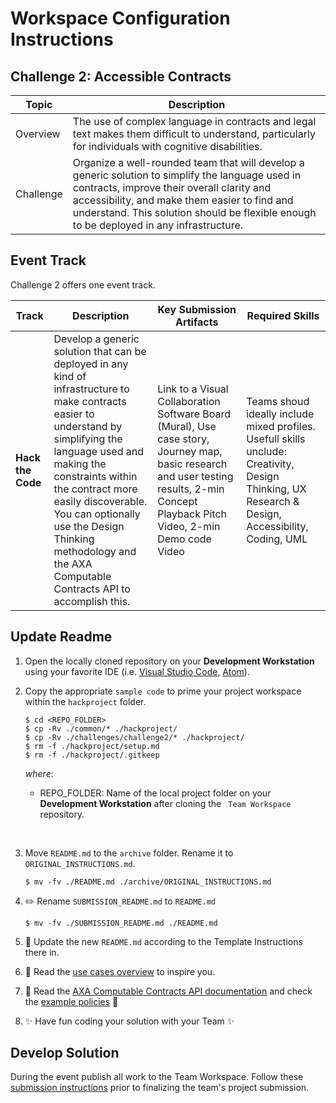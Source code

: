 # Workspace Configuration Instructions
## Challenge 2: Accessible Contracts

| Topic | Description |
| --- | --- | 
| Overview | The use of complex language in contracts and legal text makes them difficult to understand, particularly for individuals with cognitive disabilities. |
| Challenge | Organize a well-rounded team that will develop a generic solution to simplify the language used in contracts, improve their overall clarity and accessibility, and make them easier to find and understand. This solution should be flexible enough to be deployed in any infrastructure.|
## Event Track
Challenge 2 offers one event track.

| Track | Description | Key Submission Artifacts | Required Skills |
| --- | --- | --- | --- | 
| **Hack the Code** | Develop a generic solution that can be deployed in any kind of infrastructure to make contracts easier to understand by simplifying the language used and making the constraints within the contract more easily discoverable. You can optionally use the Design Thinking methodology and the AXA Computable Contracts API to accomplish this. | Link to a Visual Collaboration Software Board (Mural), Use case story, Journey map, basic research and user testing results, 2-min Concept Playback Pitch Video, 2-min Demo code Video | Teams shoud ideally include mixed profiles. Usefull skills unclude: Creativity, Design Thinking, UX Research & Design, Accessibility, Coding, UML |

## Update Readme
1. Open the locally cloned repository on your **Development Workstation** using your favorite IDE (i.e. [Visual Studio Code][1], [Atom][2]).
2. Copy the appropriate `sample code` to prime your project workspace within the `hackproject` folder.

    ```
    $ cd <REPO_FOLDER>
    $ cp -Rv ./common/* ./hackproject/
    $ cp -Rv ./challenges/challenge2/* ./hackproject/
    $ rm -f ./hackproject/setup.md
    $ rm -f ./hackproject/.gitkeep
    ```

    *where*:
    
    * REPO_FOLDER: Name of the local project folder on your **Development Workstation** after cloning the ``` Team Workspace``` repository.
 
&nbsp;

3. Move `README.md` to the `archive` folder. Rename it to `ORIGINAL_INSTRUCTIONS.md`.

    ```
    $ mv -fv ./README.md ./archive/ORIGINAL_INSTRUCTIONS.md
    ```

4. ✏️ Rename `SUBMISSION_README.md` to `README.md`

    ```
    $ mv -fv ./SUBMISSION_README.md ./README.md
    ```

5. 📝 Update the new `README.md` according to the Template Instructions there in.
   
6. 👀 Read the [use cases overview](./usecases/use-cases.md) to inspire you.
   
7. 👀 Read the [AXA Computable Contracts API documentation](./api/API.md) and check the [example policies](./api/policies/) 🔖

8. ✨ Have fun coding your solution with your Team ✨

## Develop Solution
During the event publish all work to the Team Workspace. Follow these [submission instructions](../../submission-guides/submission-instructions.md) prior to finalizing the team's project submission.  


[1]: https://code.visualstudio.com/
[2]: https://atom.io

